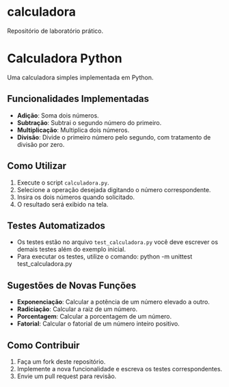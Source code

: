 # calculadora
Repositório de laboratório prático.

# Calculadora Python

Uma calculadora simples implementada em Python.

## Funcionalidades Implementadas

- **Adição**: Soma dois números.
- **Subtração**: Subtrai o segundo número do primeiro.
- **Multiplicação**: Multiplica dois números.
- **Divisão**: Divide o primeiro número pelo segundo, com tratamento de divisão por zero.

## Como Utilizar

1. Execute o script `calculadora.py`.
2. Selecione a operação desejada digitando o número correspondente.
3. Insira os dois números quando solicitado.
4. O resultado será exibido na tela.

## Testes Automatizados

- Os testes estão no arquivo `test_calculadora.py` você deve escrever os demais testes além do exemplo inicial.
- Para executar os testes, utilize o comando: python -m unittest test_calculadora.py


## Sugestões de Novas Funções

- **Exponenciação**: Calcular a potência de um número elevado a outro.
- **Radiciação**: Calcular a raiz de um número.
- **Porcentagem**: Calcular a porcentagem de um número.
- **Fatorial**: Calcular o fatorial de um número inteiro positivo.

## Como Contribuir

1. Faça um fork deste repositório.
2. Implemente a nova funcionalidade e escreva os testes correspondentes.
3. Envie um pull request para revisão.

